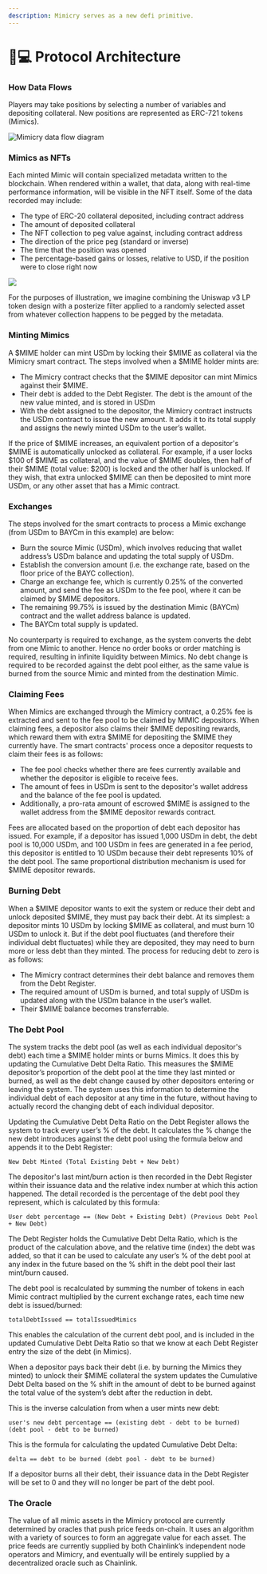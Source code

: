 ```yaml
---
description: Mimicry serves as a new defi primitive.
---
```


# 👨💻 Protocol Architecture

### How Data Flows

Players may take positions by selecting a number of variables and depositing collateral. New positions are represented as ERC-721 tokens (Mimics).&#x20;

![Mimicry data flow diagram](<.gitbook/assets/Mimicry Swim Lanes (1).png>)

### Mimics as NFTs

Each minted Mimic will contain specialized metadata written to the blockchain. When rendered within a wallet, that data, along with real-time performance information, will be visible in the NFT itself. Some of the data recorded may include:

* The type of ERC-20 collateral deposited, including contract address
* The amount of deposited collateral
* The NFT collection to peg value against, including contract address
* The direction of the price peg (standard or inverse)
* The time that the position was opened
* The percentage-based gains or losses, relative to USD, if the position were to close right now&#x20;

![](.gitbook/assets/BMAYCm.svg)

For the purposes of illustration, we imagine combining the Uniswap v3 LP token design with a posterize filter applied to a randomly selected asset from whatever collection happens to be pegged by the metadata.&#x20;

### **Minting Mimics**

A $MIME holder can mint USDm by locking their $MIME as collateral via the Mimicry smart contract. The steps involved when a $MIME holder mints are:

* The Mimicry contract checks that the $MIME depositor can mint Mimics against their $MIME.
* Their debt is added to the Debt Register. The debt is the amount of the new value minted, and is stored in USDm
* With the debt assigned to the depositor, the Mimicry contract instructs the USDm contract to issue the new amount. It adds it to its total supply and assigns the newly minted USDm to the user’s wallet.

If the price of $MIME increases, an equivalent portion of a depositor's $MIME is automatically unlocked as collateral. For example, if a user locks $100 of $MIME as collateral, and the value of $MIME doubles, then half of their $MIME (total value: $200) is locked and the other half is unlocked. If they wish, that extra unlocked $MIME can then be deposited to mint more USDm, or any other asset that has a Mimic contract.

### **Exchanges**

The steps involved for the smart contracts to process a Mimic exchange (from USDm to BAYCm in this example) are below:

* Burn the source Mimic (USDm), which involves reducing that wallet address’s USDm balance and updating the total supply of USDm.
* Establish the conversion amount (i.e. the exchange rate, based on the floor price of the BAYC collection).
* Charge an exchange fee, which is currently 0.25% of the converted amount, and send the fee as USDm to the fee pool, where it can be claimed by $MIME depositors.
* The remaining 99.75% is issued by the destination Mimic (BAYCm) contract and the wallet address balance is updated.
* The BAYCm total supply is updated.

No counterparty is required to exchange, as the system converts the debt from one Mimic to another. Hence no order books or order matching is required, resulting in infinite liquidity between Mimics. No debt change is required to be recorded against the debt pool either, as the same value is burned from the source Mimic and minted from the destination Mimic.

### **Claiming Fees**

When Mimics are exchanged through the Mimicry contract, a 0.25% fee is extracted and sent to the fee pool to be claimed by MIMIC depositors. When claiming fees, a depositor also claims their $MIME depositing rewards, which reward them with extra $MIME for depositing the $MIME they currently have. The smart contracts' process once a depositor requests to claim their fees is as follows:

* The fee pool checks whether there are fees currently available and whether the depositor is eligible to receive fees.
* The amount of fees in USDm is sent to the depositor's wallet address and the balance of the fee pool is updated.
* Additionally, a pro-rata amount of escrowed $MIME is assigned to the wallet address from the $MIME depositor rewards contract.

Fees are allocated based on the proportion of debt each depositor has issued. For example, if a depositor has issued 1,000 USDm in debt, the debt pool is 10,000 USDm, and 100 USDm in fees are generated in a fee period, this depositor is entitled to 10 USDm because their debt represents 10% of the debt pool. The same proportional distribution mechanism is used for $MIME depositor rewards.

### **Burning Debt**

When a $MIME depositor wants to exit the system or reduce their debt and unlock deposited $MIME, they must pay back their debt. At its simplest: a depositor mints 10 USDm by locking $MIME as collateral, and must burn 10 USDm to unlock it. But if the debt pool fluctuates (and therefore their individual debt fluctuates) while they are deposited, they may need to burn more or less debt than they minted. The process for reducing debt to zero is as follows:

* The Mimicry contract determines their debt balance and removes them from the Debt Register.
* The required amount of USDm is burned, and total supply of USDm is updated along with the USDm balance in the user’s wallet.
* Their $MIME balance becomes transferrable.

### **The Debt Pool**

The system tracks the debt pool (as well as each individual depositor's debt) each time a $MIME holder mints or burns Mimics. It does this by updating the Cumulative Debt Delta Ratio. This measures the $MIME depositor’s proportion of the debt pool at the time they last minted or burned, as well as the debt change caused by other depositors entering or leaving the system. The system uses this information to determine the individual debt of each depositor at any time in the future, without having to actually record the changing debt of each individual depositor.

Updating the Cumulative Debt Delta Ratio on the Debt Register allows the system to track every user’s % of the debt. It calculates the % change the new debt introduces against the debt pool using the formula below and appends it to the Debt Register:

`New Debt Minted (Total Existing Debt + New Debt)`

The depositor's last mint/burn action is then recorded in the Debt Register within their issuance data and the relative index number at which this action happened. The detail recorded is the percentage of the debt pool they represent, which is calculated by this formula:

`User debt percentage == (New Debt + Existing Debt) (Previous Debt Pool + New Debt)`

The Debt Register holds the Cumulative Debt Delta Ratio, which is the product of the calculation above, and the relative time (index) the debt was added, so that it can be used to calculate any user’s % of the debt pool at any index in the future based on the % shift in the debt pool their last mint/burn caused.

The debt pool is recalculated by summing the number of tokens in each Mimic contract multiplied by the current exchange rates, each time new debt is issued/burned:

`totalDebtIssued == totalIssuedMimics`

This enables the calculation of the current debt pool, and is included in the updated Cumulative Debt Delta Ratio so that we know at each Debt Register entry the size of the debt (in Mimics).

When a depositor pays back their debt (i.e. by burning the Mimics they minted) to unlock their $MIME collateral the system updates the Cumulative Debt Delta based on the % shift in the amount of debt to be burned against the total value of the system’s debt after the reduction in debt.

This is the inverse calculation from when a user mints new debt:

`user's new debt percentage == (existing debt - debt to be burned) (debt pool - debt to be burned)`

This is the formula for calculating the updated Cumulative Debt Delta:

`delta == debt to be burned (debt pool - debt to be burned)`

If a depositor burns all their debt, their issuance data in the Debt Register will be set to 0 and they will no longer be part of the debt pool.

### **The Oracle**

The value of all mimic assets in the Mimicry protocol are currently determined by oracles that push price feeds on-chain. It uses an algorithm with a variety of sources to form an aggregate value for each asset. The price feeds are currently supplied by both Chainlink’s independent node operators and Mimicry, and eventually will be entirely supplied by a decentralized oracle such as Chainlink.
